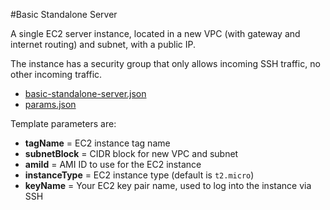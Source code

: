 #Basic Standalone Server

A single EC2 server instance, located in a new VPC (with gateway and internet routing) and subnet, with a public IP.

The instance has a security group that only allows incoming SSH traffic, no other incoming traffic.

* [basic-standalone-server.json](basic-standalone-server.json)
* [params.json](params.json)

Template parameters are:

* **tagName** = EC2 instance tag name
* **subnetBlock** = CIDR block for new VPC and subnet
* **amiId** = AMI ID to use for the EC2 instance
* **instanceType** = EC2 instance type (default is `t2.micro`)
* **keyName** = Your EC2 key pair name, used to log into the instance via SSH
